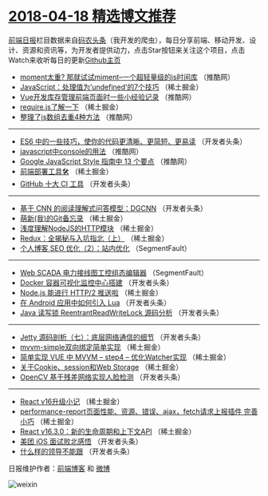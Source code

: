 # [2018-04-18 精选博文推荐](https://toutiao.qdkfweb.cn/date/2018/04/18)

[前端日报](https://qdkfweb.cn/c/news)栏目数据来自[码农头条](https://toutiao.qdkfweb.cn/)（我开发的爬虫），每日分享前端、移动开发、设计、资源和资讯等，为开发者提供动力，点击Star按钮来关注这个项目，点击Watch来收听每日的更新[Github主页](https://github.com/kujian/frontendDaily)
* [moment太重? 那就试试miment&#8211;一个超轻量级的js时间库](https://toutiao.qdkfweb.cn/71167.html) （推酷网）
* [JavaScript：处理值为&#8217;undefined&#8217;的7个技巧](https://toutiao.qdkfweb.cn/71210.html) （稀土掘金）
* [Vue开发库存管理前端页面时一些小经验记录](https://toutiao.qdkfweb.cn/71164.html) （推酷网）
* [require.js了解一下](https://toutiao.qdkfweb.cn/71223.html) （稀土掘金）
* [整理了js数组去重4种方法](https://toutiao.qdkfweb.cn/71161.html) （推酷网）

***
* [ES6 中的一些技巧，使你的代码更清晰、更简短、更易读](https://toutiao.qdkfweb.cn/71120.html) （开发者头条）
* [javascript中console的用法](https://toutiao.qdkfweb.cn/71162.html) （推酷网）
* [Google JavaScript Style 指南中 13 个要点](https://toutiao.qdkfweb.cn/71165.html) （推酷网）
* [前端部署工具🛠](https://toutiao.qdkfweb.cn/71217.html) （稀土掘金）
* [GitHub 十大 CI 工具](https://toutiao.qdkfweb.cn/71116.html) （开发者头条）

***
* [基于 CNN 的阅读理解式问答模型：DGCNN](https://toutiao.qdkfweb.cn/71136.html) （开发者头条）
* [萌新(我)的Git备忘录](https://toutiao.qdkfweb.cn/71218.html) （稀土掘金）
* [浅度理解NodeJS的HTTP模块](https://toutiao.qdkfweb.cn/71106.html) （稀土掘金）
* [Redux：全揭秘与入坑指北（上）](https://toutiao.qdkfweb.cn/71215.html) （稀土掘金）
* [个人博客 SEO 优化（2）：站内优化](https://toutiao.qdkfweb.cn/71102.html) （SegmentFault）

***
* [Web SCADA 电力接线图工控组态编辑器](https://toutiao.qdkfweb.cn/71103.html) （SegmentFault）
* [Docker 容器可视化监控中心搭建](https://toutiao.qdkfweb.cn/71115.html) （开发者头条）
* [Node.js 能进行 HTTP/2 推送啦](https://toutiao.qdkfweb.cn/71104.html) （稀土掘金）
* [在 Android 应用中如何引入 Lua](https://toutiao.qdkfweb.cn/71135.html) （开发者头条）
* [Java 读写锁 ReentrantReadWriteLock 源码分析](https://toutiao.qdkfweb.cn/71126.html) （开发者头条）

***
* [Jetty 源码剖析（七）：底层网络通信的细节](https://toutiao.qdkfweb.cn/71137.html) （开发者头条）
* [mvvm-simple双向绑定简单实现](https://toutiao.qdkfweb.cn/71222.html) （稀土掘金）
* [简单实现 VUE 中 MVVM &#8211; step4 &#8211; 优化Watcher实现](https://toutiao.qdkfweb.cn/71221.html) （稀土掘金）
* [关于Cookie、session和Web Storage](https://toutiao.qdkfweb.cn/71109.html) （稀土掘金）
* [OpenCV 基于残差网络实现人脸检测](https://toutiao.qdkfweb.cn/71117.html) （开发者头条）

***
* [React v16升级小记](https://toutiao.qdkfweb.cn/71110.html) （稀土掘金）
* [performance-report页面性能、资源、错误、ajax，fetch请求上报插件 完善小巧](https://toutiao.qdkfweb.cn/71112.html) （稀土掘金）
* [React v16.3.0：新的生命周期和上下文API](https://toutiao.qdkfweb.cn/71208.html) （稀土掘金）
* [美团 iOS 面试败北感悟](https://toutiao.qdkfweb.cn/71124.html) （开发者头条）
* [什么样的领导不能跟](https://toutiao.qdkfweb.cn/71134.html) （开发者头条）

日报维护作者：[前端博客](https://qdkfweb.cn/) 和 [微博](https://qdkfweb.cn/go/weibo)

![weixin](https://user-images.githubusercontent.com/3055447/38468989-651132ac-3b80-11e8-8e6b-15122322a9d7.png)